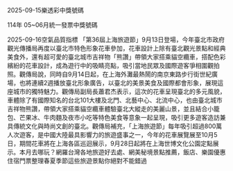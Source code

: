 
2025-09-15樂透彩中獎號碼

                                
114年 05~06月統一發票中獎號碼
                             
2025-09-16空氣品質指標
                              「第36屆上海旅遊節」9月13日登場，今年臺北市政府觀光傳播局再度以臺北市特色形象花車參加，花車設計上除有臺北觀光景點和經典美食外，還有超可愛的臺北城市吉祥物「熊讚」帶領大家搭乘貓空纜車，搭配色彩繽紛的花車設計，成為遊行中的吸睛亮點，吸引當地民眾及國際遊客爭相圍觀拍照。觀傳局說，同時自9月14日起，在上海外灘最熱鬧的南京東路步行街世紀廣場，也將連續2週播放臺北形象廣告，以臺北的美景美食及國際都會形象，展現這座城市的獨特魅力。觀傳局副局長蕭君杰表示，這次的花車呈現臺北的多元風貌，車體除了有國際知名的台北101大樓及北門、北藝中心、北流中心，也由臺北城市吉祥物熊讚，帶領大家搭乘貓空纜車體驗臺北大縱走的美麗山景，並且結合小籠包、芒果冰、牛肉麵及夜市小吃等特色美食等意象一起呈現，吸引更多遊客造訪兼具傳統文化與時尚文創的臺北。觀傳局補充，「上海旅遊節」每年吸引超過800萬人次遊客，是中國大陸最具影響力的旅遊盛事之一，今年的花車展覽展至10月5日，期間花車將在上海各區巡迴展示，9月28日起將在上海世博文化公園定點展示。本月去哪玩？網羅台灣各地旅遊好去處、網美秘境景點推薦，飯店、樂園優惠住宿門票整理春夏季節這些旅遊景點你絕對不能錯過